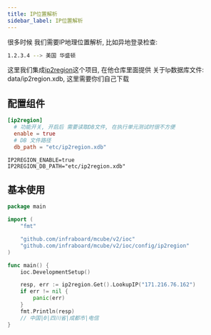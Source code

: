 ```yaml
---
title: IP位置解析
sidebar_label: IP位置解析
---
```


很多时候 我们需要IP地理位置解析, 比如异地登录检查:
```sh
1.2.3.4 --> 美国 华盛顿
```

这里我们集成[ip2region](https://github.com/lionsoul2014/ip2region/tree/master)这个项目, 在他仓库里面提供 关于Ip数据库文件: data/ip2region.xdb, 这里需要你们自己下载

## 配置组件

```toml tab
[ip2region]
  # 功能开关, 开启后 需要读取DB文件, 在执行单元测试时很不方便
  enable = true
  # DB 文件路径
  db_path = "etc/ip2region.xdb"
```

```env tab
IP2REGION_ENABLE=true
IP2REGION_DB_PATH="etc/ip2region.xdb"
```

## 基本使用

```go
package main

import (
	"fmt"

	"github.com/infraboard/mcube/v2/ioc"
	"github.com/infraboard/mcube/v2/ioc/config/ip2region"
)

func main() {
	ioc.DevelopmentSetup()

	resp, err := ip2region.Get().LookupIP("171.216.76.162")
	if err != nil {
		panic(err)
	}
	fmt.Println(resp)
	// 中国|0|四川省|成都市|电信
}
```